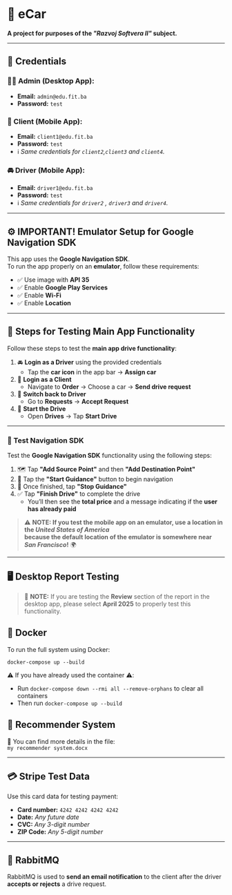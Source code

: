# 🚗 eCar

**A project for purposes of the _"Razvoj Softvera II"_ subject.**

---

## 🔐 Credentials

### 👨‍💼 Admin (Desktop App):
- **Email:** `admin@edu.fit.ba`  
- **Password:** `test`

### 👤 Client (Mobile App):
- **Email:** `client1@edu.fit.ba`  
- **Password:** `test`  
- ℹ️ *Same credentials for `client2`,`client3` and `client4`.*

### 🚘 Driver (Mobile App):
- **Email:** `driver1@edu.fit.ba`  
- **Password:** `test`  
- ℹ️ *Same credentials for `driver2` , `driver3` and `driver4`.*

---

## ⚙️ IMPORTANT! Emulator Setup for Google Navigation SDK

This app uses the **Google Navigation SDK**.  
To run the app properly on an **emulator**, follow these requirements:

- ✅ Use image with **API 35**
- ✅ Enable **Google Play Services**
- ✅ Enable **Wi-Fi**
- ✅ Enable **Location**



---

## 🧪 Steps for Testing Main App Functionality

Follow these steps to test the **main app drive functionality**:

1. 🚘 **Login as a Driver** using the provided credentials  
   - Tap the **car icon** in the app bar → **Assign car**
2. 👤 **Login as a Client**  
   - Navigate to **Order** → Choose a car → **Send drive request**
3. 🔄 **Switch back to Driver**  
   - Go to **Requests** → **Accept Request**
4. 🏁 **Start the Drive**  
   - Open **Drives** → Tap **Start Drive**

---

### 🧭 Test Navigation SDK

Test the **Google Navigation SDK** functionality using the following steps:

1. 🗺️ Tap **"Add Source Point"** and then **"Add Destination Point"**
2. 🚦 Tap the **"Start Guidance"** button to begin navigation
3. 🛑 Once finished, tap **"Stop Guidance"**
4. ✅ Tap **"Finish Drive"** to complete the drive  
   - You’ll then see the **total price** and a message indicating if the **user has already paid**


> ⚠️ **NOTE: If you test the mobile app on an emulator, use a location in the _United States of America_**  
> **because the default location of the emulator is somewhere near _San Francisco_!** 🌍
---

## 🖥️ Desktop Report Testing

> 🔎 **NOTE:** If you are testing the **Review** section of the report in the desktop app, please select **April 2025** to properly test this functionality.


## 🐳 Docker

To run the full system using Docker:

`docker-compose up --build`

⚠️ If you have already used the container ⚠️:

- Run `docker-compose down --rmi all --remove-orphans` to clear all containers
- Then run `docker-compose up --build`

## 🧠 Recommender System

📄 You can find more details in the file:  
`my recommender system.docx`


---

## 💳 Stripe Test Data

Use this card data for testing payment:

- **Card number:** `4242 4242 4242 4242`
- **Date:** _Any future date_
- **CVC:** _Any 3-digit number_
- **ZIP Code:** _Any 5-digit number_

---

## 📩 RabbitMQ

RabbitMQ is used to **send an email notification** to the client after the driver **accepts or rejects** a drive request.
